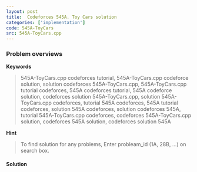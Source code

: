 ```yaml
---
layout: post
title:  Codeforces 545A. Toy Cars solution
categories: ['implementation']
code: 545A-ToyCars
src: 545A-ToyCars.cpp
---
```

### **Problem overviews**

**Keywords**
> 545A-ToyCars.cpp codeforces tutorial, 545A-ToyCars.cpp codeforce solution, solution codeforces 545A-ToyCars.cpp, 545A-ToyCars.cpp tutorial codeforces, 545A codeforces tutorial, 545A codeforce solution, codeforces solution 545A-ToyCars.cpp, solution 545A-ToyCars.cpp codeforces, tutorial 545A codeforces, 545A tutorial codeforces, solution 545A codeforces, solution codeforces 545A, tutorial 545A-ToyCars.cpp codeforces, codeforces 545A-ToyCars.cpp solution, codeforces 545A solution, codeforces solution 545A

**Hint**
> To find solution for any problems, Enter probleam_id (1A, 28B, ...) on search box. 

#### **Solution**



